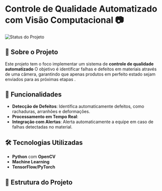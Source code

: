 # Controle de Qualidade Automatizado com Visão Computacional 📷

![Status do Projeto](https://img.shields.io/badge/Status-Em%20Desenvolvimento-blue)

## 📜 Sobre o Projeto

Este projeto tem o foco implementar um sistema de **controle de qualidade automatizado** O objetivo é identificar falhas e defeitos em materiais através de uma câmera, garantindo que apenas produtos em perfeito estado sejam enviados para as próximas etapas .

## 🎯 Funcionalidades

- **Detecção de Defeitos**: Identifica automaticamente defeitos, como rachaduras, arranhões e deformações.
- **Processamento em Tempo Real**: 
- **Integração com Alertas**: Alerta automaticamente a equipe em caso de falhas detectadas no material.

## 🛠️ Tecnologias Utilizadas

- **Python** com **OpenCV** 
- **Machine Learning** 
- **TensorFlow/PyTorch** 

## 🌌 Estrutura do Projeto

```plaintext
